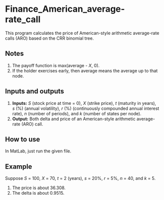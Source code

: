 # Finance_American_average-rate_call

This program calculates the price of American-style arithmetic average-rate calls (ARO) based on the CRR binomial tree.

## Notes
1. The payoff function is max(average - *X*, 0). 
2. If the holder exercises early, then average means the average up to that node.

## Inputs and outputs
1. **Inputs:** *S* (stock price at time = 0), *X* (strike price), *t* (maturity in years), *s* (%) (annual volatility), *r* (%) (continuously compounded annual interest rate), *n* (number of periods), and *k* (number of states per node).
2. **Output:** Both delta and price of an American-style arithmetic average-rate (ARO) call. 

## How to use
In MatLab, just run the given file.

## Example
Suppose *S* = 100, *X* = 70, *t* = 2 (years), *s* = 20%, *r* = 5%, *n* = 40, and *k* = 5.
1. The price is about 36.308.
2. The delta is about 0.9515. 

